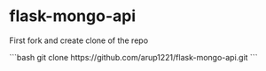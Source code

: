 # flask-mongo-api
<p>First fork and  create clone of the repo</p>
```bash
git clone https://github.com/arup1221/flask-mongo-api.git
```
